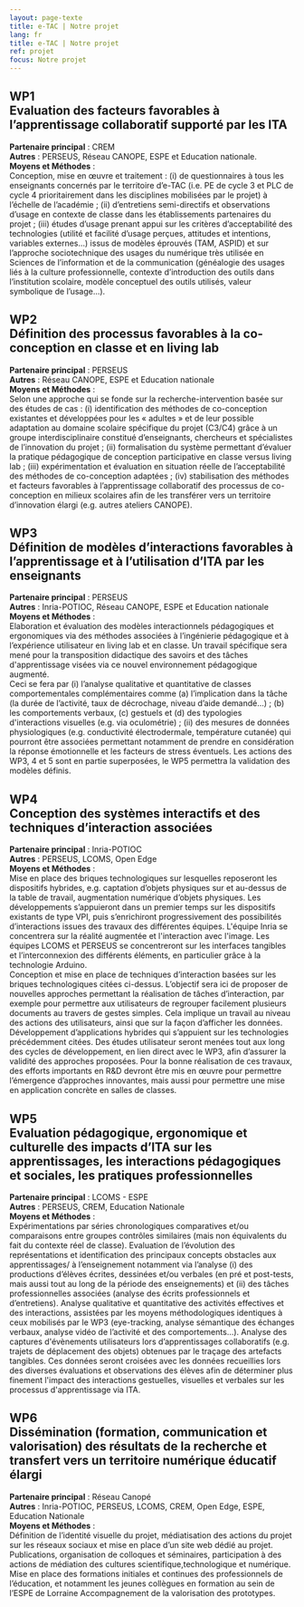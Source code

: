 ```yaml
---
layout: page-texte
title: e-TAC | Notre projet
lang: fr
title: e-TAC | Notre projet
ref: projet
focus: Notre projet
---
```


## WP1<br />Evaluation des facteurs favorables à l’apprentissage collaboratif supporté par les ITA 
**Partenaire principal** : CREM  
**Autres** : PERSEUS, Réseau CANOPE, ESPE et Education nationale.  
**Moyens et Méthodes** :  
Conception, mise en œuvre et traitement :
(i) de questionnaires à tous les enseignants concernés par le territoire d’e-TAC (i.e. PE de cycle 3 et PLC de cycle 4 prioritairement dans les disciplines mobilisées par le projet) à l’échelle de l’académie ; (ii) d’entretiens semi-directifs et observations d’usage en contexte de classe dans les établissements partenaires du projet ; (iii) études d’usage prenant appui sur les critères d’acceptabilité des technologies (utilité et facilité d’usage perçues, attitudes et intentions, variables externes...) issus de modèles éprouvés (TAM, ASPID) et sur l’approche sociotechnique des usages du numérique très utilisée en Sciences de l’information et de la communication (généalogie des usages liés à la culture professionnelle, contexte d’introduction des outils dans l’institution scolaire, modèle conceptuel des outils utilisés, valeur symbolique de l’usage...).

## WP2<br />Définition des processus favorables à la co-conception en classe et en living lab
**Partenaire principal** : PERSEUS  
**Autres** : Réseau CANOPE, ESPE et Education nationale  
**Moyens et Méthodes** :  
Selon une approche qui se fonde sur la recherche-intervention basée sur des études de cas : (i) identification des méthodes de co-conception existantes et développées pour les « adultes » et de leur possible adaptation au domaine scolaire spécifique du projet (C3/C4) grâce à un groupe interdisciplinaire constitué d’enseignants, chercheurs et spécialistes de l’innovation du projet ; (ii) formalisation du système permettant d’évaluer la pratique pédagogique de conception participative en classe versus living lab ; (iii) expérimentation et évaluation en situation réelle de l’acceptabilité des méthodes de co-conception adaptées ; (iv) stabilisation des méthodes et facteurs favorables à l’apprentissage collaboratif des processus de co-conception en milieux scolaires afin de les transférer vers un territoire d’innovation élargi (e.g. autres ateliers CANOPE).


## WP3<br />Définition de modèles d’interactions favorables à l’apprentissage et à l’utilisation d’ITA par les enseignants  
**Partenaire principal** :  PERSEUS  
**Autres** :  Inria-POTIOC, Réseau CANOPE, ESPE et Education nationale  
**Moyens et Méthodes** :  
Elaboration et évaluation des modèles interactionnels pédagogiques et ergonomiques via des méthodes associées à l’ingénierie pédagogique et à l’expérience utilisateur en living lab et en classe. Un travail spécifique sera mené pour la transposition didactique des savoirs et des tâches d'apprentissage visées via ce nouvel environnement pédagogique augmenté.  
Ceci se fera par (i) l’analyse qualitative et quantitative de classes comportementales complémentaires comme (a) l’implication dans la tâche (la durée de l’activité, taux de décrochage, niveau d’aide demandé...) ; (b) les comportements verbaux, (c) gestuels et (d) des typologies d'interactions visuelles (e.g. via oculométrie) ; (ii) des mesures de données physiologiques (e.g. conductivité électrodermale, température cutanée) qui pourront être associées permettant notamment de prendre en considération la réponse émotionnelle et les facteurs de stress éventuels.
Les actions des WP3, 4 et 5 sont en partie superposées, le WP5 permettra la validation des modèles définis.


## WP4<br />Conception des systèmes interactifs et des techniques d’interaction associées
**Partenaire principal** :  Inria-POTIOC  
**Autres** :  PERSEUS, LCOMS, Open Edge  
**Moyens et Méthodes** :  
Mise en place des briques technologiques sur lesquelles reposeront les dispositifs hybrides, e.g. captation d’objets physiques sur et au-dessus de la table de travail, augmentation numérique d’objets physiques. Les développements s’appuieront dans un premier temps sur les dispositifs existants de type VPI, puis s’enrichiront
progressivement des possibilités d’interactions issues des travaux des différentes équipes. L'équipe Inria se concentrera sur la réalité augmentée et l'interaction avec l'image. Les équipes LCOMS et PERSEUS se concentreront sur les interfaces tangibles et l’interconnexion des différents éléments, en particulier grâce à la technologie Arduino.  
Conception et mise en place de techniques d’interaction basées sur les briques technologiques citées ci-dessus. L’objectif sera ici de proposer de nouvelles approches permettant la réalisation de tâches d’interaction, par exemple pour permettre aux utilisateurs de regrouper facilement plusieurs documents au travers de gestes simples. Cela implique un travail au niveau des actions des utilisateurs, ainsi que sur la façon d’afficher les données.
Développement d’applications hybrides qui s’appuient sur les technologies précédemment citées.
Des études utilisateur seront menées tout aux long des cycles de développement, en lien direct avec le WP3, afin d’assurer la validité des approches proposées. Pour la bonne réalisation de ces travaux, des efforts importants en R&D devront être mis en œuvre pour permettre l’émergence d’approches innovantes, mais aussi pour permettre une mise en application concrète en salles de classes.


## WP5<br />Evaluation pédagogique, ergonomique et culturelle des impacts d’ITA sur les apprentissages, les interactions pédagogiques et sociales, les pratiques professionnelles  
**Partenaire principal** : LCOMS - ESPE  
**Autres** : PERSEUS, CREM, Education Nationale  
**Moyens et Méthodes** :  
Expérimentations par séries chronologiques comparatives et/ou comparaisons entre groupes contrôles similaires (mais non équivalents du fait du contexte réel de classe).
Evaluation de l’évolution des représentations et identification des principaux concepts obstacles aux apprentissages/ à l’enseignement notamment via l’analyse (i) des productions d’élèves écrites, dessinées et/ou verbales (en pré et post-tests, mais aussi tout au long de la période des enseignements) et (ii) des tâches professionnelles associées (analyse des écrits professionnels et d’entretiens).
Analyse qualitative et quantitative des activités effectives et des interactions, assistées par les moyens méthodologiques identiques à ceux mobilisés par le WP3 (eye-tracking, analyse sémantique des échanges verbaux, analyse vidéo de l’activité et des comportements...).
Analyse des captures d'évènements utilisateurs lors d’apprentissages collaboratifs (e.g. trajets de déplacement des objets) obtenues par le traçage des artefacts tangibles. Ces données seront croisées avec les données recueillies lors des diverses évaluations et observations des élèves afin de déterminer plus finement l'impact des interactions gestuelles, visuelles et verbales sur les processus d'apprentissage via ITA.


## WP6<br />Dissémination (formation, communication et valorisation) des résultats de la recherche et transfert vers un territoire numérique éducatif élargi
**Partenaire principal** : Réseau Canopé   
**Autres** : Inria-POTIOC, PERSEUS, LCOMS, CREM, Open Edge, ESPE, Education Nationale  
**Moyens et Méthodes** : 
<br>Définition de l’identité visuelle du projet, médiatisation des actions du projet sur les réseaux sociaux et mise en place d’un site web dédié au projet.
Publications, organisation de colloques et séminaires, participation à des actions de médiation des cultures scientifique,technologique et numérique.
Mise en place des formations initiales et continues des professionnels de l’éducation, et notamment les jeunes collègues en formation au sein de l’ESPE de Lorraine
Accompagnement de la valorisation des prototypes.